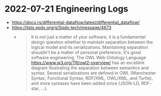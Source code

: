 # 2022-07-21 Engineering Logs

- https://docs.rs/differential-dataflow/latest/differential_dataflow/
- https://lists.spdx.org/g/Spdx-tech/message/4673
  - > It is not just a matter of your software, it is a fundamental design question whether to maintain separation between the logical model and its serializations.  Maintaining separation shouldn't be a matter of personal preference, it's good software engineering.  The OWL Web Ontology Language https://www.w3.org/TR/owl2-overview/ has an excellent diagram illustrating the separation between semantics and syntax.  Several serializations are defined in OWL (Manchester Syntax, Functional Syntax, RDF/XML, OWL/XML, and Turtle), and more syntaxes have been added since (JSON-LD, RDF-star, ...).
